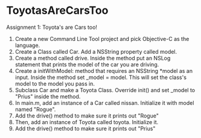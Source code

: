 # ToyotasAreCarsToo
Assignment 1: Toyota's are Cars too!
1. Create a new Command Line Tool project and pick Objective-C as the language.
2. Create a Class called Car. Add a NSString property called model.
3. Create a method called drive. Inside the method put an NSLog statement that prints the model of the car you are driving.
4. Create a initWithModel: method that requires an NSString *model as an input. Inside the method set _model = model. This will set the class's model to the model you pass in.
5. Subclass Car and make a Toyota Class. Override init() and set _model to "Prius" inside the method.
6. In main.m, add an instance of a Car called nissan. Initialize it with model named "Rogue".
7. Add the drive() method to make sure it prints out "Rogue"
8. Then, add an instance of Toyota called toyota. Initialize it.
9. Add the drive() method to make sure it prints out "Prius"
